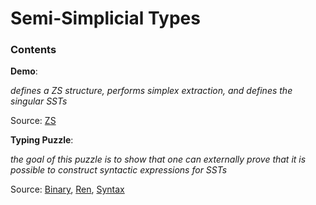 # Semi-Simplicial Types

### Contents

**Demo**:

*defines a ZS structure, performs simplex extraction, and defines the singular SSTs*

Source: [ZS](ZS.agda)

**Typing Puzzle**:

*the goal of this puzzle is to show that one can externally prove that it is possible to construct syntactic expressions for SSTs*

Source: [Binary](Binary.agda), [Ren](Ren.agda), [Syntax](Syntax.agda)
